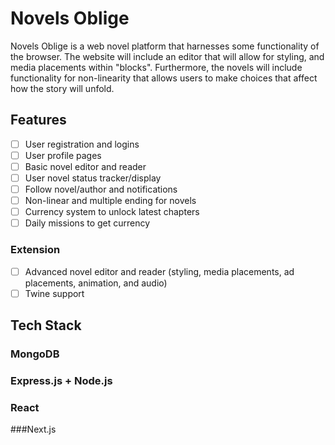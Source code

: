 # Novels Oblige

Novels Oblige is a web novel platform that harnesses some functionality of the browser. The website will include an editor that will allow for styling, and media placements within "blocks". Furthermore, the novels will include functionality for non-linearity that allows users to make choices that affect how the story will unfold.

## Features

- [ ] User registration and logins
- [ ] User profile pages
- [ ] Basic novel editor and reader
- [ ] User novel status tracker/display
- [ ] Follow novel/author and notifications
- [ ] Non-linear and multiple ending for novels
- [ ] Currency system to unlock latest chapters
- [ ] Daily missions to get currency

### Extension

- [ ] Advanced novel editor and reader (styling, media placements, ad placements, animation, and audio)
- [ ] Twine support

## Tech Stack

### MongoDB

### Express.js + Node.js

### React

###Next.js


